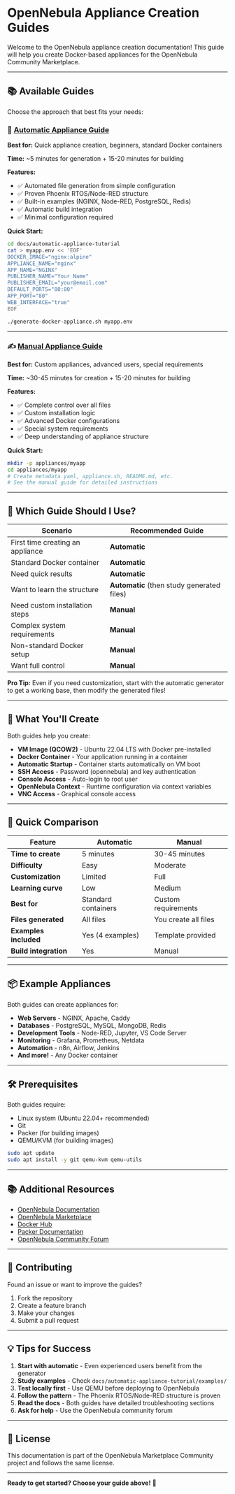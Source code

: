 # OpenNebula Appliance Creation Guides

Welcome to the OpenNebula appliance creation documentation! This guide will help you create Docker-based appliances for the OpenNebula Community Marketplace.

---

## 📚 Available Guides

Choose the approach that best fits your needs:

### 🤖 [Automatic Appliance Guide](AUTOMATIC_APPLIANCE_GUIDE.md)

**Best for:** Quick appliance creation, beginners, standard Docker containers

**Time:** ~5 minutes for generation + 15-20 minutes for building

**Features:**
- ✅ Automated file generation from simple configuration
- ✅ Proven Phoenix RTOS/Node-RED structure
- ✅ Built-in examples (NGINX, Node-RED, PostgreSQL, Redis)
- ✅ Automatic build integration
- ✅ Minimal configuration required

**Quick Start:**
```bash
cd docs/automatic-appliance-tutorial
cat > myapp.env << 'EOF'
DOCKER_IMAGE="nginx:alpine"
APPLIANCE_NAME="nginx"
APP_NAME="NGINX"
PUBLISHER_NAME="Your Name"
PUBLISHER_EMAIL="your@email.com"
DEFAULT_PORTS="80:80"
APP_PORT="80"
WEB_INTERFACE="true"
EOF

./generate-docker-appliance.sh myapp.env
```

---

### ✍️ [Manual Appliance Guide](MANUAL_APPLIANCE_GUIDE.md)

**Best for:** Custom appliances, advanced users, special requirements

**Time:** ~30-45 minutes for creation + 15-20 minutes for building

**Features:**
- ✅ Complete control over all files
- ✅ Custom installation logic
- ✅ Advanced Docker configurations
- ✅ Special system requirements
- ✅ Deep understanding of appliance structure

**Quick Start:**
```bash
mkdir -p appliances/myapp
cd appliances/myapp
# Create metadata.yaml, appliance.sh, README.md, etc.
# See the manual guide for detailed instructions
```

---

## 🎯 Which Guide Should I Use?

| Scenario | Recommended Guide |
|----------|-------------------|
| First time creating an appliance | **Automatic** |
| Standard Docker container | **Automatic** |
| Need quick results | **Automatic** |
| Want to learn the structure | **Automatic** (then study generated files) |
| Need custom installation steps | **Manual** |
| Complex system requirements | **Manual** |
| Non-standard Docker setup | **Manual** |
| Want full control | **Manual** |

**Pro Tip:** Even if you need customization, start with the automatic generator to get a working base, then modify the generated files!

---

## 📖 What You'll Create

Both guides help you create:

- **VM Image (QCOW2)** - Ubuntu 22.04 LTS with Docker pre-installed
- **Docker Container** - Your application running in a container
- **Automatic Startup** - Container starts automatically on VM boot
- **SSH Access** - Password (opennebula) and key authentication
- **Console Access** - Auto-login to root user
- **OpenNebula Context** - Runtime configuration via context variables
- **VNC Access** - Graphical console access

---

## 🚀 Quick Comparison

| Feature | Automatic | Manual |
|---------|-----------|--------|
| **Time to create** | 5 minutes | 30-45 minutes |
| **Difficulty** | Easy | Moderate |
| **Customization** | Limited | Full |
| **Learning curve** | Low | Medium |
| **Best for** | Standard containers | Custom requirements |
| **Files generated** | All files | You create all files |
| **Examples included** | Yes (4 examples) | Template provided |
| **Build integration** | Yes | Manual |

---

## 📦 Example Appliances

Both guides can create appliances for:

- **Web Servers** - NGINX, Apache, Caddy
- **Databases** - PostgreSQL, MySQL, MongoDB, Redis
- **Development Tools** - Node-RED, Jupyter, VS Code Server
- **Monitoring** - Grafana, Prometheus, Netdata
- **Automation** - n8n, Airflow, Jenkins
- **And more!** - Any Docker container

---

## 🛠️ Prerequisites

Both guides require:

- Linux system (Ubuntu 22.04+ recommended)
- Git
- Packer (for building images)
- QEMU/KVM (for building images)

```bash
sudo apt update
sudo apt install -y git qemu-kvm qemu-utils
```

---

## 📚 Additional Resources

- [OpenNebula Documentation](https://docs.opennebula.io/)
- [OpenNebula Marketplace](https://marketplace.opennebula.io/)
- [Docker Hub](https://hub.docker.com/)
- [Packer Documentation](https://www.packer.io/docs)
- [OpenNebula Community Forum](https://forum.opennebula.io/)

---

## 🤝 Contributing

Found an issue or want to improve the guides?

1. Fork the repository
2. Create a feature branch
3. Make your changes
4. Submit a pull request

---

## 💡 Tips for Success

1. **Start with automatic** - Even experienced users benefit from the generator
2. **Study examples** - Check `docs/automatic-appliance-tutorial/examples/`
3. **Test locally first** - Use QEMU before deploying to OpenNebula
4. **Follow the pattern** - The Phoenix RTOS/Node-RED structure is proven
5. **Read the docs** - Both guides have detailed troubleshooting sections
6. **Ask for help** - Use the OpenNebula community forum

---

## 📝 License

This documentation is part of the OpenNebula Marketplace Community project and follows the same license.

---

**Ready to get started? Choose your guide above!** 🚀

